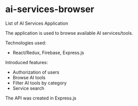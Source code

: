 # ai-services-browser
List of AI Services Application

The application is used to browse available AI services/tools.

Technologies used:
- React/Redux, Firebase, Express.js

Introduced features:
- Authorization of users
- Browse AI tools
- Filter AI tools by category
- Service search

The API was created in Express.js


